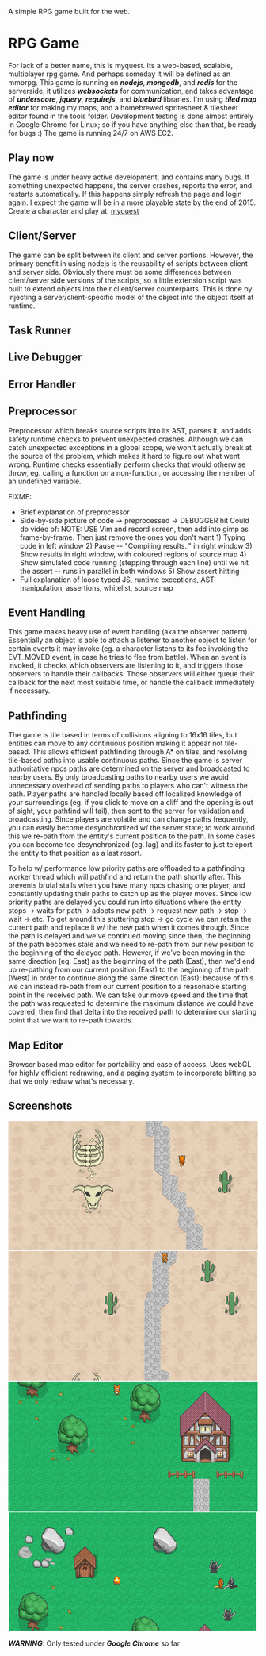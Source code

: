
A simple RPG game built for the web.


RPG Game
=================

For lack of a better name, this is myquest. Its a web-based, scalable, multiplayer rpg game. And perhaps someday it will be defined as an mmorpg. This game is running on ***nodejs***, ***mongodb***, and ***redis*** for the serverside, it utilizes ***websockets*** for communication, and takes advantage of ***underscore***, ***jquery***, ***requirejs***, and ***bluebird*** libraries. I'm using ***tiled map editor*** for making my maps, and a homebrewed spritesheet & tilesheet editor found in the tools folder. Development testing is done almost entirely in Google Chrome for Linux; so if you have anything else than that, be ready for bugs :)  The game is running 24/7 on AWS EC2.


Play now
------------

The game is under heavy active development, and contains many bugs. If something unexpected happens, the server crashes, reports the error, and restarts automatically. If this happens simply refresh the page and login again. I expect the game will be in a more playable state by the end of 2015. Create a character and play at: [myquest](http://jbud.me/playground/myquest)


Client/Server
-----------------

The game can be split between its client and server portions. However, the primary benefit in using nodejs is the reusability of scripts between client and server side. Obviously there must be some differences between client/server side versions of the scripts, so a little extension script was built to extend objects into their client/server counterparts. This is done by injecting a server/client-specific model of the object into the object itself at runtime.

Task Runner
---------------

Live Debugger
---------------

Error Handler
---------------

Preprocessor
---------------

Preprocessor which breaks source scripts into its AST, parses it, and adds safety runtime checks to prevent unexpected crashes. Although we can catch unexpected exceptions in a global scope, we won't actually break at the source of the problem, which makes it hard to figure out what went wrong. Runtime checks essentially perform checks that would otherwise throw, eg. calling a function on a non-function, or accessing the member of an undefined variable.


FIXME:
 - Brief explanation of preprocessor
 - Side-by-side picture of code -> preprocessed -> DEBUGGER hit
    Could do video of:
        NOTE: USE Vim and record screen, then add into gimp as frame-by-frame. Then just remove the ones you don't want
        1) Typing code in left window
        2) Pause -- "Compiling results.." in right window
        3) Show results in right window, with coloured regions of source map
        4) Show simulated code running (stepping through each line) until we hit the assert -- runs in parallel in both windows
        5) Show assert hitting
 - Full explanation of loose typed JS, runtime exceptions, AST manipulation, assertions, whitelist, source map


Event Handling
---------------

This game makes heavy use of event handling (aka the observer pattern). Essentially an object is able to attach a listener to another object to listen for certain events it may invoke (eg. a character listens to its foe invoking the EVT_MOVED event, in case he tries to flee from battle). When an event is invoked, it checks which observers are listening to it, and triggers those observers to handle their callbacks. Those observers will either queue their callback for the next most suitable time, or handle the callback immediately if necessary.


Pathfinding
---------------

The game is tile based in terms of collisions aligning to 16x16 tiles, but entities can move to any continuous position making it appear not tile-based. This allows efficient pathfinding through A* on tiles, and resolving tile-based paths into usable continuous paths. Since the game is server authoritative npcs paths are determined on the server and broadcasted to nearby users. By only broadcasting paths to nearby users we avoid unnecessary overhead of sending paths to players who can't witness the path. Player paths are handled locally based off localized knowledge of your surroundings (eg. if you click to move on a cliff and the opening is out of sight, your pathfind will fail), then sent to the server for validation and broadcasting. Since players are volatile and can change paths frequently, you can easily become desynchronized w/ the server state; to work around this we re-path from the entity's current position to the path. In some cases you can become too desynchronized (eg. lag) and its faster to just teleport the entity to that position as a last resort.

To help w/ performance low priority paths are offloaded to a pathfinding worker thread which will pathfind and return the path shortly after. This prevents brutal stalls when you have many npcs chasing one player, and constantly updating their paths to catch up as the player moves. Since low priority paths are delayed you could run into situations where the entity stops -> waits for path -> adopts new path -> request new path -> stop -> wait -> etc. To get around this stuttering stop -> go cycle we can retain the current path and replace it w/ the new path when it comes through. Since the path is delayed and we've continued moving since then, the beginning of the path becomes stale and we need to re-path from our new position to the beginning of the delayed path. However, if we've been moving in the same direction (eg. East) as the beginning of the path (East), then we'd end up re-pathing from our current position (East) to the beginning of the path (West) in order to continue along the same direction (East); because of this we can instead re-path from our current position to a reasonable starting point in the received path. We can take our move speed and the time that the path was requested to determine the maximum distance we could have covered, then find that delta into the received path to determine our starting point that we want to re-path towards.



Map Editor
-----------

Browser based map editor for portability and ease of access. Uses webGL for highly efficient redrawing, and a paging system to incorporate blitting so that we only redraw what's necessary. 


Screenshots
-----------

![1](images/rpg1.png)
![2](images/rpg2.png)
![3](images/rpg3.png)
![4](images/rpg4.png)


***WARNING***: Only tested under ***Google Chrome*** so far

